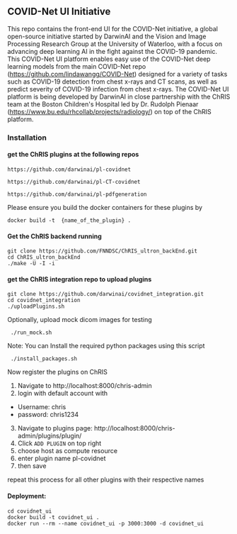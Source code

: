 
## COVID-Net UI Initiative

This repo contains the front-end UI for the COVID-Net initiative, a global open-source initiative started by DarwinAI and the Vision and Image Processing Research Group at the University of Waterloo, with a focus on advancing deep learning AI in the fight against the COVID-19 pandemic.  This COVID-Net UI platform enables easy use of the COVID-Net deep learning models from the main COVID-Net repo (https://github.com/lindawangg/COVID-Net) designed for a variety of tasks such as COVID-19 detection from chest x-rays and CT scans, as well as predict severity of COVID-19 infection from chest x-rays.  The COVID-Net UI platform is being developed by DarwinAI in close partnership with the ChRIS team at the Boston Children's Hospital led by Dr. Rudolph Pienaar (https://www.bu.edu/rhcollab/projects/radiology/) on top of the ChRIS platform.


### Installation

#### get the ChRIS plugins at the following repos

```
https://github.com/darwinai/pl-covidnet

https://github.com/darwinai/pl-CT-covidnet

https://github.com/darwinai/pl-pdfgeneration
```

Please ensure you build the docker containers for these plugins by
```
docker build -t  {name_of_the_plugin} .

```

#### Get the ChRIS backend running

```
git clone https://github.com/FNNDSC/ChRIS_ultron_backEnd.git
cd ChRIS_ultron_backEnd
./make -U -I -i
```

#### get the ChRIS integration repo to upload plugins
```
git clone https://github.com/darwinai/covidnet_integration.git
cd covidnet_integration
./uploadPlugins.sh
```

Optionally, upload mock dicom images for testing
```
 ./run_mock.sh
```

Note: You can Install the required python packages using this script
```
 ./install_packages.sh   
```

Now register the plugins on ChRIS
1. Navigate to http://localhost:8000/chris-admin
2. login with default account with
* Username: chris
* password: chris1234
3. Navigate to plugins page: http://localhost:8000/chris-admin/plugins/plugin/
4. Click `ADD PLUGIN` on top right
5. choose host as compute resource
6. enter plugin name pl-covidnet
7. then save

repeat this process for all other plugins with their respective names

#### Deployment:
```
cd covidnet_ui
docker build -t covidnet_ui .
docker run --rm --name covidnet_ui -p 3000:3000 -d covidnet_ui
```